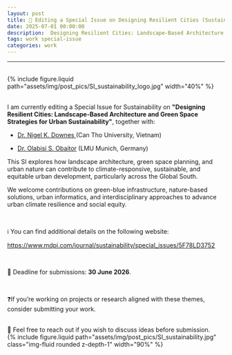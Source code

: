 ```yaml
---
layout: post
title: 📢 Editing a Special Issue on Designing Resilient Cities (Sustainability, MDPI)
date: 2025-07-01 00:00:00
description:  Designing Resilient Cities: Landscape-Based Architecture and Green Space Strategies for Urban Sustainability
tags: work special-issue
categories: work
---
```


<hr>
<br>

<div class="col-sm mt-3 mt-md-0">
    {% include figure.liquid path="assets/img/post_pics/SI_sustainability_logo.jpg" width="40%" %}
</div>

<br>

I am currently editing a Special Issue for Sustainability on **"Designing Resilient Cities: Landscape-Based Architecture and Green Space Strategies for Urban Sustainability"**, together with:

* <a href="https://scholar.google.com/citations?user=cNYcVQ0AAAAJ&hl=en">Dr. Nigel K. Downes </a> (Can Tho University, Vietnam)

* <a href="https://www.geo.lmu.de/geographie/de/personen/kontaktseite/olabisi-obaitor-4e3afe23.html">Dr. Olabisi S. Obaitor</a> (LMU Munich, Germany)

This SI explores how landscape architecture, green space planning, and urban nature can contribute to climate-responsive, sustainable, and equitable urban development, particularly across the Global South. 

We welcome contributions on green-blue infrastructure, nature-based solutions, urban informatics, and interdisciplinary approaches to advance urban climate resilience and social equity.

<br>

ℹ️ You can find additional details on the following website:

<a href="https://www.mdpi.com/journal/sustainability/special_issues/5F78LD3752">https://www.mdpi.com/journal/sustainability/special_issues/5F78LD3752</a>

<br>

📅 Deadline for submissions: **30 June 2026**.

<br>

❓If you’re working on projects or research aligned with these themes, consider submitting your work.

<br>
📩 Feel free to reach out if you wish to discuss ideas before submission.



<br>

<div class="col-sm">
    {% include figure.liquid path="assets/img/post_pics/SI_sustainability.jpg" class="img-fluid rounded z-depth-1" width="90%" %}
</div>